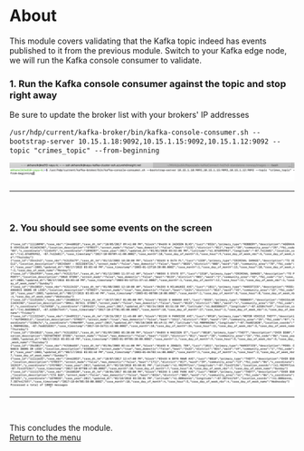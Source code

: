 

# About

This module covers validating that the Kafka topic indeed has events published to it from the previous module.  Switch to your Kafka edge node, we will run the Kafka console consumer to validate.<br>


### 1. Run the Kafka console consumer against the topic and stop right away
Be sure to update the broker list with your brokers' IP addresses

```
/usr/hdp/current/kafka-broker/bin/kafka-console-consumer.sh --bootstrap-server 10.15.1.18:9092,10.15.1.15:9092,10.15.1.12:9092 --topic "crimes_topic" --from-beginning
```

![CreateStorage01](images/04-databricks-53.png)
<br>
<hr>
<br>

### 2. You should see some events on the screen

![CreateStorage02](images/04-databricks-54.png)
<br>
<hr>
<br>


This concludes the module.<br>
[Return to the menu](https://github.com/anagha-microsoft/adx-kafkaConnect-hol/tree/master/hdi-standalone-nonesp#lets-get-started)
